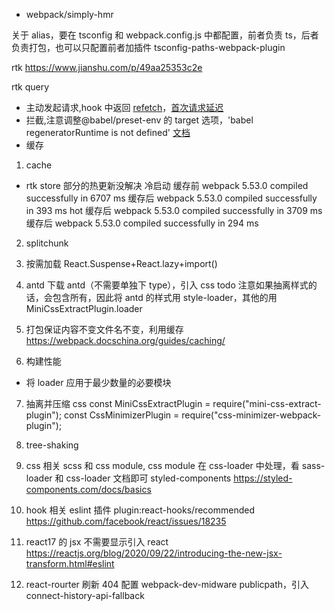 - webpack/simply-hmr

关于 alias，要在 tsconfig 和 webpack.config.js 中都配置，前者负责 ts，后者负责打包，也可以只配置前者加插件 tsconfig-paths-webpack-plugin

rtk
https://www.jianshu.com/p/49aa25353c2e

rtk query

- 主动发起请求,hook 中返回 [refetch](https://redux-toolkit.js.org/rtk-query/usage/queries)，[首次请求延迟](https://redux-toolkit.js.org/rtk-query/usage/conditional-fetching)
- 拦截,注意调整@babel/preset-env 的 target 选项，'babel regeneratorRuntime is not defined' [文档](https://redux-toolkit.js.org/rtk-query/usage/customizing-queries)
- 缓存

1. cache

- rtk store 部分的热更新没解决
  冷启动
  缓存前 webpack 5.53.0 compiled successfully in 6707 ms
  缓存后 webpack 5.53.0 compiled successfully in 393 ms
  hot
  缓存后 webpack 5.53.0 compiled successfully in 3709 ms
  缓存后 webpack 5.53.0 compiled successfully in 294 ms

2. splitchunk

3. 按需加载
   React.Suspense+React.lazy+import()

4. antd
   下载 antd（不需要单独下 type），引入 css
   todo
   注意如果抽离样式的话，会包含所有，因此将 antd 的样式用 style-loader，其他的用 MiniCssExtractPlugin.loader

5. 打包保证内容不变文件名不变，利用缓存
   https://webpack.docschina.org/guides/caching/

6. 构建性能

- 将 loader 应用于最少数量的必要模块

7. 抽离并压缩 css
   const MiniCssExtractPlugin = require("mini-css-extract-plugin");
   const CssMinimizerPlugin = require("css-minimizer-webpack-plugin");
8. tree-shaking

9. css 相关
   scss 和 css module, css module 在 css-loader 中处理，看 sass-loader 和 css-loader 文档即可
   styled-components https://styled-components.com/docs/basics

10. hook 相关 eslint 插件 plugin:react-hooks/recommended
    https://github.com/facebook/react/issues/18235

11. react17 的 jsx 不需要显示引入 react
    https://reactjs.org/blog/2020/09/22/introducing-the-new-jsx-transform.html#eslint

12. react-rourter 刷新 404
    配置 webpack-dev-midware publicpath，引入 connect-history-api-fallback
